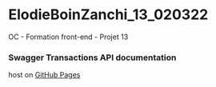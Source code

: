 # ElodieBoinZanchi_13_020322
OC - Formation front-end - Projet 13

### Swagger Transactions API documentation
host on [GitHub Pages](https://ebz8.github.io/ElodieBoinZanchi_13_020322/)
